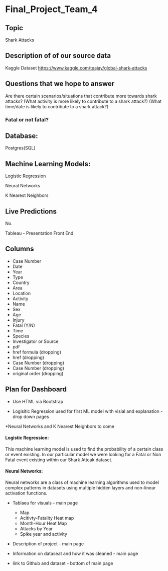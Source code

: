 # Final_Project_Team_4

## Topic 
Shark Attacks 

## Description of of our source data 
Kaggle Dataset
https://www.kaggle.com/teajay/global-shark-attacks

## Questions that we hope to answer
Are there certain scenarios/situations that contribute more towards shark attacks?
(What activity is more likely to contribute to a shark attack?)
(What time/date is likely to contribute to a shark attack?)
### Fatal or not fatal?

## Database: 
Postgres(SQL)

## Machine Learning Models:
Logistic Regression

Neural Networks 

K Nearest Neighbors 


## Live Predictions
No.

Tableau - Presentation Front End

## Columns
- Case Number
- Date
- Year
- Type
- Country
- Area
- Location
- Activity
- Name
- Sex 
- Age
- Injury
- Fatal (Y/N)
- Time
- Species 
- Investigator or Source
- pdf
- href formula (dropping)
- href (dropping)
- Case Number (dropping)
- Case Number (dropping)
- original order (dropping)

## Plan for Dashboard

- Use HTML via Bootstrap

- Logisitic Regression used for first ML model with visial and explanation - drop down pages

*Neural Networks and K Nearest Neighbors to come

#### Logistic Regression: 
This machine learning model is used to find the probability of a certain class or event existing. In our particular model we were looking for a Fatal or Non Fatal event existing within our Shark Attcak dataset. 

#### Neural Networks:

Neural networks are a class of machine learning algorithms used to model complex patterns in datasets using multiple hidden layers and non-linear activation functions. 

- Tablaeu for visuals - main page
 
   * Map 
   * Acitivty-Fatality Heat map 
   * Month-Hour Heat Map
   * Attacks by Year
   * Spike year and activity

- Description of project - main page

- Information on dataseat and how it was cleaned - main page

- link to Github and dataset - bottom of main page
